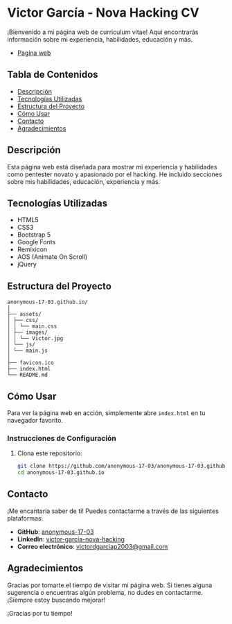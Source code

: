 # Victor García - Nova Hacking CV


¡Bienvenido a mi página web de curriculum vitae! Aquí encontrarás información sobre mi experiencia, habilidades, educación y más.
- [Pagina web](https://anonymous-17-03.github.io/)


## Tabla de Contenidos

- [Descripción](#descripción)
- [Tecnologías Utilizadas](#tecnologías-utilizadas)
- [Estructura del Proyecto](#estructura-del-proyecto)
- [Cómo Usar](#cómo-usar)
- [Contacto](#contacto)
- [Agradecimientos](#agradecimientos)

## Descripción

Esta página web está diseñada para mostrar mi experiencia y habilidades como pentester novato y apasionado por el hacking. He incluido secciones sobre mis habilidades, educación, experiencia y más.

## Tecnologías Utilizadas

- HTML5
- CSS3
- Bootstrap 5
- Google Fonts
- Remixicon
- AOS (Animate On Scroll)
- jQuery

## Estructura del Proyecto

```
anonymous-17-03.github.io/
│
├── assets/
│ ├── css/
│ │ └── main.css
│ ├── images/
│ │ └── Victor.jpg
│ └── js/
│ └── main.js
│
├── favicon.ico
├── index.html
└── README.md
```

## Cómo Usar

Para ver la página web en acción, simplemente abre `index.html` en tu navegador favorito.

### Instrucciones de Configuración

1. Clona este repositorio:

   ```sh
   git clone https://github.com/anonymous-17-03/anonymous-17-03.github.io.git
   cd anonymous-17-03.github.io
   ```

## Contacto

¡Me encantaría saber de ti! Puedes contactarme a través de las siguientes plataformas:

- **GitHub**: [anonymous-17-03](https://github.com/anonymous-17-03)
- **LinkedIn**: [victor-garcía-nova-hacking](https://www.linkedin.com/in/victor-garc%C3%ADa-nova-hacking/)
- **Correo electrónico**: [victordgarciap2003@gmail.com](mailto:victordgarciap2003@gmail.com)

## Agradecimientos

Gracias por tomarte el tiempo de visitar mi página web. Si tienes alguna sugerencia o encuentras algún problema, no dudes en contactarme. ¡Siempre estoy buscando mejorar!

¡Gracias por tu tiempo!
